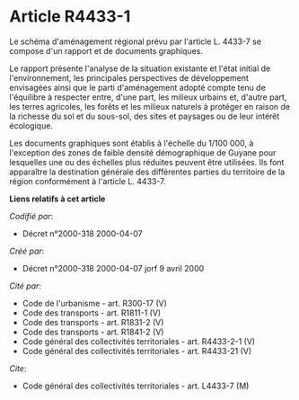 # Article R4433-1

Le schéma d'aménagement régional prévu par l'article L. 4433-7 se compose d'un rapport et de documents graphiques.

Le rapport présente l'analyse de la situation existante et l'état initial de l'environnement, les principales perspectives de
développement envisagées ainsi que le parti d'aménagement adopté compte tenu de l'équilibre à respecter entre, d'une part,
les milieux urbains et, d'autre part, les terres agricoles, les forêts et les milieux naturels à protéger en raison de la
richesse du sol et du sous-sol, des sites et paysages ou de leur intérêt écologique.

Les documents graphiques sont établis à l'échelle du 1/100 000, à l'exception des zones de faible densité démographique de
Guyane pour lesquelles une ou des échelles plus réduites peuvent être utilisées. Ils font apparaître la destination générale
des différentes parties du territoire de la région conformément à l'article L. 4433-7.

**Liens relatifs à cet article**

_Codifié par_:

  - Décret n°2000-318 2000-04-07

_Créé par_:

  - Décret n°2000-318 2000-04-07 jorf 9 avril 2000

_Cité par_:

  - Code de l'urbanisme - art. R300-17 (V)
  - Code des transports - art. R1811-1 (V)
  - Code des transports - art. R1831-2 (V)
  - Code des transports - art. R1841-2 (V)
  - Code général des collectivités territoriales - art. R4433-2-1 (V)
  - Code général des collectivités territoriales - art. R4433-21 (V)

_Cite_:

  - Code général des collectivités territoriales - art. L4433-7 (M)
